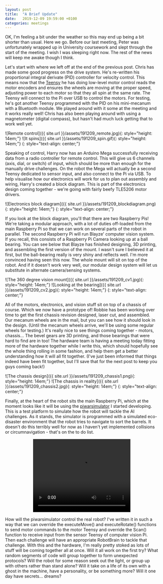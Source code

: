 ```yaml
---
layout: post
title:  "A Brief Update"
date:   2019-12-09 19:59:00 +0100
categories: meetings
---
```


OK, I'm feeling a bit under the weather so this may end up being a bit shorter than usual. Here we go. Before our last meeting, Peter was unfortunately wrapped up in University coursework and slept through the start of the meeting. I wish I was sleeping right now. The rest of the news will keep me awake though I think.

Let's start with where we left off at the end of the previous post. Chris has made some good progress on the drive system. He's re-written his proportional integral derivate (PID) controller for velocity control. This means now that the [Teensy](https://www.pjrc.com/store/teensy32.html) he has doing low-level motor control reads the motor encoders and ensures the wheels are moving at the proper speed, adjusting power to each motor so that they all spin at the same rate. The Teensy will connect to the Pi over USB to control the motors. For testing, he's got another Teensy programmed with the PID on his mini-mecanum with a Bluetooth module. We played around with it some at the meeting and it works really well! Chris has also been playing around with using a magnetometer (digital compass), but hasn't had much luck getting that to work well yet.

![Remote control]({{ site.url }}/assets/191209_remote.jpg){: style="height: 14em;"} ![It spins]({{ site.url }}/assets/191209_spin.gif){: style="height: 14em;"}
{: style="text-align: center;"}

Speaking of control, Harry now has an Arduino Mega successfully receiving data from a radio controller for remote control. This will give us 6 channels (axis, dial, or switch) of input, which should be more than enough for the manually drive challenges. On the robot the Mega will actually be a second Teensy dedicated to sensor input, and also connect to the Pi via USB. To help visualise how our electronics will work for us to plan out assembly and wiring, Harry's created a block diagram. This is part of the electronics design coming together - we're going with fairly beefy TLE5206 motor drivers.

![Electronics block diagram]({{ site.url }}/assets/191209_blockdiagram.png){: style="height: 14em;"}
{: style="text-align: center;"}

If you look at the block diagram, you'll that there are two Raspberry Pis! We're taking a modular approach, with a lot of duties off-loaded from the main Raspberry Pi so that we can work on several parts of the robot in parallel. The second Raspberry Pi will run Blayze' computer vision system. If you recall, this consists of a Raspberry Pi Camera looking up at a ball bearing. You can see below that Blayze has finished designing, 3D printing, and assembling the first version of the mount. I wasn't sure I believed it at first, but the ball-bearing really is very shiny and reflects well. I'm more convinced having seen this now. The whole mount will sit on top of the robot. And if it doesn't work very well, our modular design system will let us substitute in alternate camera/sensing systems.

![The 360 degree vision mount]({{ site.url }}/assets/191209_cv1.jpg){: style="height: 14em;"} ![Looking at the bearing]({{ site.url }}/assets/191209_cv2.jpg){: style="height: 14em;"}
{: style="text-align: center;"}

All of the motors, electronics, and vision stuff sit on top of a chassis of course. Which we now have a prototype of! Robbie has been working over time to get the first chassis revision designed, laser cut, and assembled. Our mecanum wheels are in the mail, but you can see how it should look in the design. (Until the mecanum wheels arrive, we'll be using some regular wheels for testing.) It's really nice to see things coming together - motors, chassis... The bevel gears are 3D printing, and those bearings that were hard to find are in too! The hardware team is having a meeting today fitting more of the hardware together while I write this, which should hopefully see the whole thing rolling in some fashion, and help them get a better understanding how it will all fit together. (I've just been informed that things indeed have been fit together, but I'll save that for the next post to keep you guys coming back!)

![The chassis design]({{ site.url }}/assets/191209_chassis1.png){: style="height: 14em;"} ![The chassis in reality]({{ site.url }}/assets/191209_chassis2.jpg){: style="height: 14em;"}
{: style="text-align: center;"}

Finally, at the heart of the robot sits the main Raspberry Pi, which at the moment looks like it will be using the [piwarsimulator](https://github.com/ShefBots/piwarsimulator/) I started developing. This is a test platform to simulate how the robot will tackle the AI challenges. As it stands, the simulator is programmed with a simulated eco-disaster environment that the robot tries to navigate to sort the barrels. It doesn't do this terribly well for now as I haven't yet implemented collisions or circumnavigation - that's on the to do list.

<video height="640" width="480" style="margin-left: auto; margin-right: auto; width: 320px; height: 240px; display: block; border: solid 1px white; margin-top: 5px; margin-bottom: 5px" controls>
  <source type="video/mp4" src="{{ site.baseurl }}/assets/191209_simulator.mp4">
  <source type="video/ogg" src="{{ site.baseurl }}/assets/191209_simulator.ogv">
  <source type="video/webm" src="{{ site.baseurl }}/assets/191209_simulator.webm">
</video>

How will the piwarsimulator control the real robot? I've written it in such a way that we can override the executeMove() and executeRotate() functions to send motor commands to the motor Teensy and override the Scan() function to receive input from the sensor Teensy of computer vision Pi. Then each challenge will have an appropriate RobotBrain to tackle that challenge. With this and the hardware, I'm really pretty stoked as lots of stuff will be coming together all at once. Will it all work on the first try? What random segments of code will group together to form unexpected protocols? Will the robot for some reason seek out the light, or group up with others rather than stand alone? Will it take on a life of its own with a ghost in the machine, have a personality, or be something more? Will it one day have secrets... dreams?
